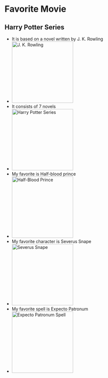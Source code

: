 <H1>Favorite Movie</H1>
<H2>Harry Potter Series</H2>
<UL>
  <LI>It is based on a novel written by J. K. Rowling</LI>
  <LI>
    <img src="Github_repo_Images/jkr.webg" alt="J. K. Rowling" width="200">
  </LI>
  <LI>It consists of 7 novels</LI>
  <LI>
    <img src="Github_repo_Images/hp7novels.jpg" alt="Harry Potter Series" width="200">
  </LI>
  <LI>My favorite is Half-blood prince</LI>
  <LI>
    <img src="Github_repo_Images/hbp.jpg" alt="Half-Blood Prince" width="200">
  </LI>
  <LI>My favorite character is Severus Snape</LI>
  <LI>
    <img src="Github_repo_Images/severus.jpg" alt="Severus Snape" width="200">
  </LI>
  <LI>My favorite spell is Expecto Patronum</LI>
  <LI>
    <img src="Github_repo_Images/patronus.jpg" alt="Expecto Patronum Spell" width="200">
  </LI>
</UL>
